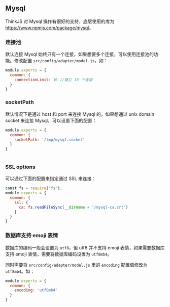 ## Mysql

ThinkJS 对 Mysql 操作有很好的支持，底层使用的库为 <https://www.npmjs.com/package/mysql>。

### 连接池

默认连接 Mysql 始终只有一个连接，如果想要多个连接，可以使用连接池的功能。修改配置 `src/config/adapter/model.js`，如：

```js
module.exports = {
  common: {
    connectionLimit: 10 //建立 10 个连接
  }
}
```

### socketPath

默认情况下是通过 host 和 port 来连接 Mysql 的，如果想通过 unix domain socket 来连接 Mysql，可以设置下面的配置：

```js
module.exports = {
  common: {
    socketPath: '/tmp/mysql.socket'
  }
}
  
```

### SSL options

可以通过下面的配置来指定通过 SSL 来连接：

```js
const fs = require('fs');
module.exports = {
  common: {
    ssl: {
      ca: fs.readFileSync(__dirname + '/mysql-ca.crt')
    }
  }
}
```

### 数据库支持 emoji 表情

数据库的编码一般会设置为 `utf8`，但 utf8 并不支持 emoji 表情，如果需要数据库支持 emoji 表情，需要将数据库编码设置为 `utf8mb4`。

同时需要将 `src/config/adapter/model.js` 里的 `encoding` 配置值修改为 `utf8mb4`。如：

```js
module.exports = {
  common: {
    encoding: 'utf8mb4'
  }
}
```